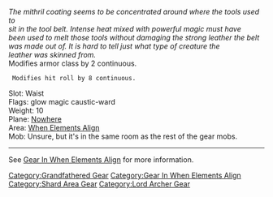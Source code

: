 *The mithril coating seems to be concentrated around where the tools
used to*  
*sit in the tool belt. Intense heat mixed with powerful magic must
have*  
*been used to melt those tools without damaging the strong leather the
belt*  
*was made out of. It is hard to tell just what type of creature the*  
*leather was skinned from.*  
Modifies armor class by 2 continuous.

` Modifies hit roll by 8 continuous.`

Slot: Waist  
Flags: glow magic caustic-ward  
Weight: 10  
Plane: [Nowhere](:Category:Nowhere.md "wikilink")  
Area: [When Elements
Align](:Category:When_Elements_Align.md "wikilink")  
Mob: Unsure, but it's in the same room as the rest of the gear mobs.  

------------------------------------------------------------------------

See [Gear In When Elements
Align](:Category:Gear_In_When_Elements_Align.md "wikilink") for more
information.

[Category:Grandfathered Gear](Category:Grandfathered_Gear "wikilink")
[Category:Gear In When Elements
Align](Category:Gear_In_When_Elements_Align "wikilink") [Category:Shard
Area Gear](Category:Shard_Area_Gear "wikilink") [Category:Lord Archer
Gear](Category:Lord_Archer_Gear "wikilink")
